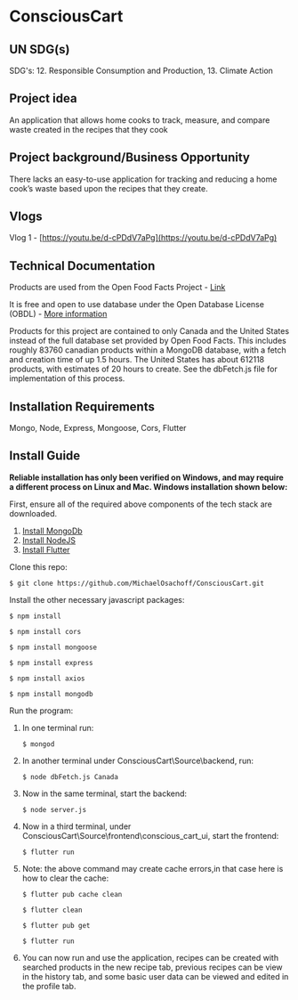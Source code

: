 # ConsciousCart

## UN SDG(s)
SDG's: 12. Responsible Consumption and Production, 13. Climate Action

## Project idea 
An application that allows home cooks to track, measure, and compare waste created in the recipes that they cook

## Project background/Business Opportunity
There lacks an easy-to-use application for tracking and reducing a home cook’s waste based upon the recipes that they create.

## Vlogs
Vlog 1 - [https://youtu.be/d-cPDdV7aPg](https://youtu.be/d-cPDdV7aPg)


## Technical Documentation
Products are used from the Open Food Facts Project - [Link](https://world.openfoodfacts.org/)

It is free and open to use database under the Open Database License (OBDL) - [More information](https://wiki.openfoodfacts.org/Reusing_Open_Food_Facts_Data)

Products for this project are contained to only Canada and the United States instead of the full database set provided by Open Food Facts. This includes roughly 83760 canadian products within a MongoDB database, with a fetch and creation time of up 1.5 hours. The United States has about 612118 products, with estimates of 20 hours to create. See the dbFetch.js file for implementation of this process.

## Installation Requirements
Mongo, Node, Express, Mongoose, Cors, Flutter

## Install Guide

**Reliable installation has only been verified on Windows, and may require a different process on Linux and Mac. Windows installation shown below:**

First, ensure all of the required above components of the tech stack are downloaded.
1. [Install MongoDb](https://www.mongodb.com/try/download/community)
2. [Install NodeJS](https://nodejs.org/en/download/)
3. [Install Flutter](https://docs.flutter.dev/get-started/install/windows)

Clone this repo:

```$ git clone https://github.com/MichaelOsachoff/ConsciousCart.git```

Install the other necessary javascript packages:

```$ npm install```

```$ npm install cors```

```$ npm install mongoose```

```$ npm install express```

```$ npm install axios```

```$ npm install mongodb```

Run the program:
1. In one terminal run:

    ```$ mongod```

2. In another terminal under ConsciousCart\Source\backend, run:

    ```$ node dbFetch.js Canada```

3. Now in the same terminal, start the backend:

    ```$ node server.js```

4. Now in a third terminal, under ConsciousCart\Source\frontend\conscious_cart_ui, start the frontend:

    ```$ flutter run```

5. Note: the above command may create cache errors,in that case here is how to clear the cache:

    ```$ flutter pub cache clean```

    ```$ flutter clean```

    ```$ flutter pub get```

    ```$ flutter run```

6. You can now run and use the application, recipes can be created with searched products in the new recipe tab, previous recipes can be view in the history tab, and some basic user data can be viewed and edited in the profile tab.
